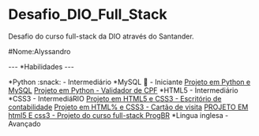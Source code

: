 # Desafio_DIO_Full_Stack
Desafio do curso full-stack da DIO através do Santander.

#Nome:Alyssandro

--- *Habilidades ---

   *Python :snack: - Intermediário
   *MySQL :game_die: - Iniciante
   [Projeto em Python e MySQL](https://github.com/Alyssandro1771415/Python_TECHDATA)
   [Projeto em Python - Validador de CPF](https://github.com/Alyssandro1771415/Validador_de_CPF)
   *HTML5 - Intermediário
   *CSS3 - IntermediáRIO
   [Projeto em HTML5 e CSS3 - Escritório de contabilidade](https://github.com/Alyssandro1771415/LandingPage-EscritorioContabil)
   [Projeto em HTML% e CSS3 - Cartão de visita](https://github.com/Alyssandro1771415/Cart-o_de_visita_web)
   [PROJETO EM html5 E css3 - Projeto do curso full-stack ProgBR](https://github.com/Alyssandro1771415/LandingPage_CursoFullstackProgBR)
   *Lingua inglesa - Avançado

